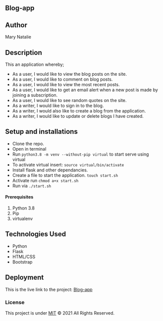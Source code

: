 ## Blog-app
## Author
Mary Natalie
## Description
This  an application whereby;

* As a user, I would like to view the blog posts on the site.
* As a user, I would like to comment on blog posts.
* As a user, I would like to view the most recent posts.
* As a user, I would like to get an email alert when a new post is made by joining a subscription.
* As a user, I would like to see random quotes on the site.
* As a writer, I would like to sign in to the blog.
* As a writer, I would also like to create a blog from the application.
* As a writer, I would like to update or delete blogs I have created.
## Setup and installations
* Clone the repo.
* Open in terminal
* Run `python3.8 -m venv --without-pip virtual` to start serve using virtual
* To activate virtual insert: `source virtual/bin/activate`
* Install flask and other dependancies.
* Create a file to start the application. `touch start.sh`
* Activate run   `chmod a+x start.sh`
* Run via  `./start.sh`
#### Prerequisites
1. Python 3.8
2. Pip
3. virtualenv
## Technologies Used
* Python
* Flask
* HTML/CSS
* Bootstrap
## Deployment
This is the live link to the project: <a href=""> Blog-app</a>
### License
This project is under [MIT](https://choosealicense.com/licenses/mit/) &COPY; 2021 All Rights Reserved.

